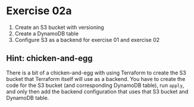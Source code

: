 # Exercise 02a

1. Create an S3 bucket with versioning
1. Create a DynamoDB table
1. Configure S3 as a backend for exercise 01 and exercise 02




## Hint: chicken-and-egg

There is a bit of a chicken-and-egg with using Terraform to create the S3 bucket that Terraform itself will use as a
backend. You have to create the code for the S3 bucket (and corresponding DynamoDB table), run `apply`, and only then
add the backend configuration that uses that S3 bucket and DynamoDB table.